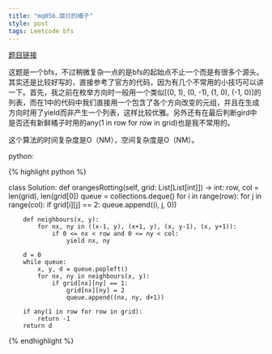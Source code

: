 ```yaml
---
title: "mq056.腐烂的橘子"
style: post
tags: Leetcode bfs
---
```


[题目链接](https://leetcode-cn.com/problems/rotting-oranges/)

这题是一个bfs，不过稍微复杂一点的是bfs的起始点不止一个而是有很多个源头。其实还是比较好写的，直接参考了官方的代码，因为有几个不常用的小技巧可以讲一下。首先，我之前在枚举方向时一般用一个类似[(0, 1), (0, -1), (1, 0), (-1, 0)]的列表，而在1中的代码中我们直接用一个包含了各个方向改变的元组，并且在生成方向时用了yield而非产生一个列表，这样比较优雅。另外还有在最后判断gird中是否还有新鲜橘子时用的any(1 in row for row in grid)也是我不常用的。

这个算法的时间复杂度是O（NM），空间复杂度是O（NM）。

python:

{% highlight python %}

class Solution:
    def orangesRotting(self, grid: List[List[int]]) -> int:
        row, col = len(grid), len(grid[0])
        queue = collections.deque()
        for i in range(row):
            for j in range(col):
                if grid[i][j] == 2:
                    queue.append((i, j, 0))

        def neighbours(x, y):
            for nx, ny in ((x-1, y), (x+1, y), (x, y-1), (x, y+1)):
                if 0 <= nx < row and 0 <= ny < col:
                    yield nx, ny

        d = 0
        while queue:
            x, y, d = queue.popleft()
            for nx, ny in neighbours(x, y):
                if grid[nx][ny] == 1:
                    grid[nx][ny] = 2
                    queue.append((nx, ny, d+1))
        
        if any(1 in row for row in grid):
            return -1
        return d

{% endhighlight %}
